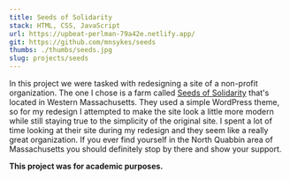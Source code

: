 ```yaml
---
title: Seeds of Solidarity
stack: HTML, CSS, JavaScript
url: https://upbeat-perlman-79a42e.netlify.app/
git: https://github.com/mnsykes/seeds
thumbs: ./thumbs/seeds.jpg
slug: projects/seeds
---
```


In this project we were tasked with redesigning a site of a non-profit organization.
The one I chose is a farm called <a href="https://seedsofsolidarity.org/" target="_blank" rel="noreferrer noopener">
Seeds of Solidarity</a> that's located in Western Massachusetts. They used a simple WordPress theme, so for my
redesign I attempted to make the site look a little more modern while still staying
true to the simplicity of the original site. I spent a lot of time looking at their site during my redesign and they seem like a
really great organization. If you ever find yourself in the North Quabbin area of
Massachusetts you should definitely stop by there and show your support.

**This project was for academic purposes.**
